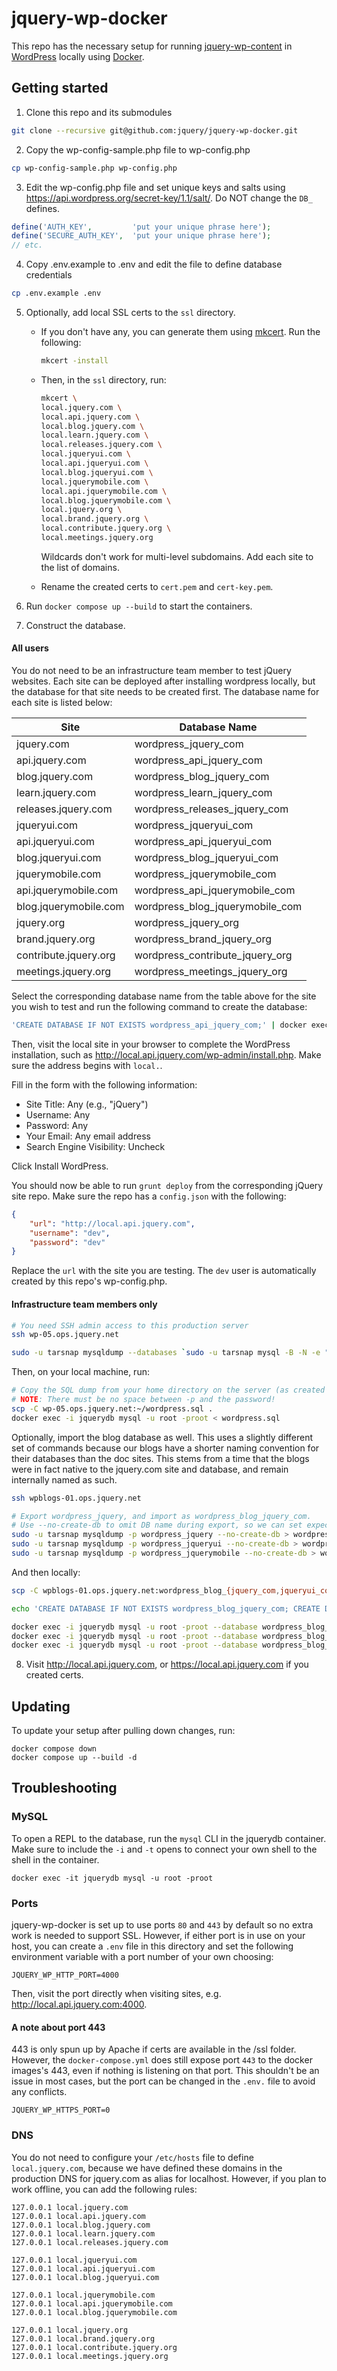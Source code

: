 # jquery-wp-docker

This repo has the necessary setup for running [jquery-wp-content](https://github.com/jquery/jquery-wp-content) in [WordPress](https://wordpress.com/) locally using [Docker](https://www.docker.com/).

## Getting started

1. Clone this repo and its submodules

```sh
git clone --recursive git@github.com:jquery/jquery-wp-docker.git
```

2. Copy the wp-config-sample.php file to wp-config.php

```sh
cp wp-config-sample.php wp-config.php
```

3. Edit the wp-config.php file and set unique keys and salts using https://api.wordpress.org/secret-key/1.1/salt/. Do NOT change the `DB_` defines.

```php
define('AUTH_KEY',         'put your unique phrase here');
define('SECURE_AUTH_KEY',  'put your unique phrase here');
// etc.
```

4. Copy .env.example to .env and edit the file to define database credentials

```sh
cp .env.example .env
```

5. Optionally, add local SSL certs to the `ssl` directory.

   * If you don't have any, you can generate them using [mkcert](https://github.com/FiloSottile/mkcert).
     Run the following:

     ```sh
     mkcert -install
     ```

   * Then, in the `ssl` directory, run:
     ```sh
     mkcert \
     local.jquery.com \
     local.api.jquery.com \
     local.blog.jquery.com \
     local.learn.jquery.com \
     local.releases.jquery.com \
     local.jqueryui.com \
     local.api.jqueryui.com \
     local.blog.jqueryui.com \
     local.jquerymobile.com \
     local.api.jquerymobile.com \
     local.blog.jquerymobile.com \
     local.jquery.org \
     local.brand.jquery.org \
     local.contribute.jquery.org \
     local.meetings.jquery.org
     ```
     Wildcards don't work for multi-level subdomains. Add each site to the list of domains.

   * Rename the created certs to `cert.pem` and `cert-key.pem`.

6. Run `docker compose up --build` to start the containers.

7. Construct the database.

#### All users

You do not need to be an infrastructure team member to test jQuery websites. Each site can be deployed after installing wordpress locally, but the database for that site needs to be created first. The database name for each site is listed below:

| Site | Database Name |
|------|---------------|
| jquery.com | wordpress_jquery_com |
| api.jquery.com | wordpress_api_jquery_com |
| blog.jquery.com | wordpress_blog_jquery_com |
| learn.jquery.com | wordpress_learn_jquery_com |
| releases.jquery.com | wordpress_releases_jquery_com |
| jqueryui.com | wordpress_jqueryui_com |
| api.jqueryui.com | wordpress_api_jqueryui_com |
| blog.jqueryui.com | wordpress_blog_jqueryui_com |
| jquerymobile.com | wordpress_jquerymobile_com |
| api.jquerymobile.com | wordpress_api_jquerymobile_com |
| blog.jquerymobile.com | wordpress_blog_jquerymobile_com |
| jquery.org | wordpress_jquery_org |
| brand.jquery.org | wordpress_brand_jquery_org |
| contribute.jquery.org | wordpress_contribute_jquery_org |
| meetings.jquery.org | wordpress_meetings_jquery_org |

Select the corresponding database name from the table above for the site you wish to test and run the following command to create the database:

```sh
'CREATE DATABASE IF NOT EXISTS wordpress_api_jquery_com;' | docker exec -i jquerydb mysql -u root -proot
```

Then, visit the local site in your browser to complete the WordPress installation, such as http://local.api.jquery.com/wp-admin/install.php. Make sure the address begins with `local.`.

Fill in the form with the following information:

- Site Title: Any (e.g., "jQuery")
- Username: Any
- Password: Any
- Your Email: Any email address
- Search Engine Visibility: Uncheck

Click Install WordPress.

You should now be able to run `grunt deploy` from the corresponding jQuery site repo. Make sure the repo has a `config.json` with the following:

```json
{
	"url": "http://local.api.jquery.com",
	"username": "dev",
	"password": "dev"
}
```

Replace the `url` with the site you are testing. The `dev` user is automatically created by this repo's wp-config.php.

#### Infrastructure team members only

```sh
# You need SSH admin access to this production server
ssh wp-05.ops.jquery.net

sudo -u tarsnap mysqldump --databases `sudo -u tarsnap mysql -B -N -e "SHOW DATABASES LIKE 'wordpress_%'"` > wordpress.sql
```

Then, on your local machine, run:

```sh
# Copy the SQL dump from your home directory on the server (as created by the previous command)
# NOTE: There must be no space between -p and the password!
scp -C wp-05.ops.jquery.net:~/wordpress.sql .
docker exec -i jquerydb mysql -u root -proot < wordpress.sql
```

Optionally, import the blog database as well. This uses a slightly different set of commands because our blogs have a shorter naming convention for their databases than the doc sites. This stems from a time that the blogs were in fact native to the jquery.com site and database, and remain internally named as such.

```sh
ssh wpblogs-01.ops.jquery.net

# Export wordpress_jquery, and import as wordpress_blog_jquery_com.
# Use --no-create-db to omit DB name during export, so we can set expected name during import.
sudo -u tarsnap mysqldump -p wordpress_jquery --no-create-db > wordpress_blog_jquery_com.sql;
sudo -u tarsnap mysqldump -p wordpress_jqueryui --no-create-db > wordpress_blog_jqueryui_com.sql;
sudo -u tarsnap mysqldump -p wordpress_jquerymobile --no-create-db > wordpress_blog_jquerymobile_com.sql;
```

And then locally:

```sh
scp -C wpblogs-01.ops.jquery.net:wordpress_blog_{jquery_com,jqueryui_com,jquerymobile_com}.sql .

echo 'CREATE DATABASE IF NOT EXISTS wordpress_blog_jquery_com; CREATE DATABASE IF NOT EXISTS wordpress_blog_jqueryui_com; CREATE DATABASE IF NOT EXISTS wordpress_blog_jquerymobile_com;' | docker exec -i jquerydb mysql -u root -proot

docker exec -i jquerydb mysql -u root -proot --database wordpress_blog_jquery_com < wordpress_blog_jquery_com.sql;
docker exec -i jquerydb mysql -u root -proot --database wordpress_blog_jqueryui_com < wordpress_blog_jqueryui_com.sql;
docker exec -i jquerydb mysql -u root -proot --database wordpress_blog_jquerymobile_com < wordpress_blog_jquerymobile_com.sql;
```

8. Visit http://local.api.jquery.com, or https://local.api.jquery.com if you created certs.

## Updating

To update your setup after pulling down changes, run:

```
docker compose down
docker compose up --build -d
```

## Troubleshooting

### MySQL

To open a REPL to the database, run the `mysql` CLI in the jquerydb container. Make sure to include the `-i` and `-t` opens to connect your own shell to the shell in the container.

```
docker exec -it jquerydb mysql -u root -proot
```

### Ports

jquery-wp-docker is set up to use ports `80` and `443` by default so no extra work is needed to support SSL. However, if either port is in use on your host, you can create a `.env` file in this directory and set the following environment variable with a port number of your own choosing:

```
JQUERY_WP_HTTP_PORT=4000
```

Then, visit the port directly when visiting sites, e.g. http://local.api.jquery.com:4000.

#### A note about port 443

443 is only spun up by Apache if certs are available in the /ssl folder. However, the `docker-compose.yml` does still expose port `443` to the docker images's 443, even if nothing is listening on that port. This shouldn't be an issue in most cases, but the port can be changed in the `.env.` file to avoid any conflicts.

```
JQUERY_WP_HTTPS_PORT=0
```

### DNS

You do not need to configure your `/etc/hosts` file to define `local.jquery.com`, because we have defined these domains in the production DNS for jquery.com as alias for localhost. However, if you plan to work offline, you can add the following rules:

```
127.0.0.1 local.jquery.com
127.0.0.1 local.api.jquery.com
127.0.0.1 local.blog.jquery.com
127.0.0.1 local.learn.jquery.com
127.0.0.1 local.releases.jquery.com

127.0.0.1 local.jqueryui.com
127.0.0.1 local.api.jqueryui.com
127.0.0.1 local.blog.jqueryui.com

127.0.0.1 local.jquerymobile.com
127.0.0.1 local.api.jquerymobile.com
127.0.0.1 local.blog.jquerymobile.com

127.0.0.1 local.jquery.org
127.0.0.1 local.brand.jquery.org
127.0.0.1 local.contribute.jquery.org
127.0.0.1 local.meetings.jquery.org
```

